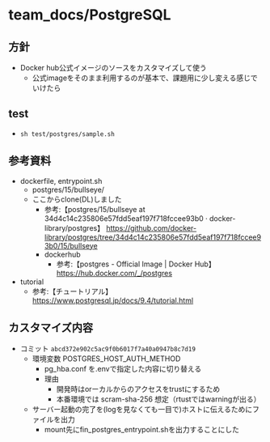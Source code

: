 # team_docs/PostgreSQL

## 方針
- Docker hub公式イメージのソースをカスタマイズして使う
  - 公式imageをそのまま利用するのが基本で、課題用に少し変える感じでいけたら

## test
- `sh test/postgres/sample.sh
`
## 参考資料
- dockerfile, entrypoint.sh 
  - postgres/15/bullseye/
  - ここからclone(DL)しました 
    - 参考:【postgres/15/bullseye at 34d4c14c235806e57fdd5eaf197f718fccee93b0 · docker-library/postgres】 https://github.com/docker-library/postgres/tree/34d4c14c235806e57fdd5eaf197f718fccee93b0/15/bullseye
    - dockerhub
      - 参考:【postgres - Official Image | Docker Hub】 https://hub.docker.com/_/postgres
- tutorial
  - 参考:【チュートリアル】 https://www.postgresql.jp/docs/9.4/tutorial.html

## カスタマイズ内容
- コミット `abcd372e902c5ac9f0b6017f7a40a0947b8c7d19`
  - 環境変数 POSTGRES_HOST_AUTH_METHOD
    - pg_hba.conf を.envで指定した内容に切り替える
    - 理由
      - 開発時はorーカルからのアクセスをtrustにするため
      - 本番環境では scram-sha-256 想定（rtustではwarningが出る） 
  - サーバー起動の完了を(logを見なくても一目で)ホストに伝えるためにファイルを出力
    - mount先にfin_postgres_entrypoint.shを出力することにした  